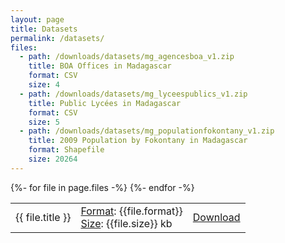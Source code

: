 ```yaml
---
layout: page
title: Datasets
permalink: /datasets/
files:
  - path: /downloads/datasets/mg_agencesboa_v1.zip
    title: BOA Offices in Madagascar
    format: CSV
    size: 4
  - path: /downloads/datasets/mg_lyceespublics_v1.zip
    title: Public Lycées in Madagascar
    format: CSV
    size: 5
  - path: /downloads/datasets/mg_populationfokontany_v1.zip
    title: 2009 Population by Fokontany in Madagascar
    format: Shapefile
    size: 20264
---
```

<table>
{%- for file in page.files -%}
  <tr class="flink"><td>{{ file.title }}</td><td><u>Format</u>: {{file.format}}<br/><u>Size</u>: {{file.size}} kb</td><td width="10em"><a href="{{ file.path }}" class="pageButton" alt="{{ file.path }}"><span class="buttonText">Download</span></a></td></tr>
{%- endfor -%}
</table>